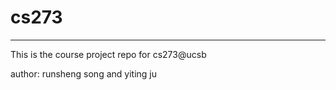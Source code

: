 # cs273

_______________________________________
This is the course project repo for cs273@ucsb

author: runsheng song and yiting ju
